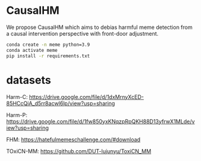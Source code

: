 # CausalHM
We propose CausalHM which aims to debias harmful meme detection from a causal intervention perspective with front-door adjustment.
```bash
conda create -n meme python=3.9
conda activate meme
pip install -r requirements.txt
```
# datasets
Harm-C: https://drive.google.com/file/d/1dxMrnyXcED-85HCcQiA_d5rr8acwl6lp/view?usp=sharing

Harm-P: https://drive.google.com/file/d/1fw850yxKNqzpRpQKH88D13yfrwX1MLde/view?usp=sharing

FHM: https://hatefulmemeschallenge.com/#download

TOxiCN-MM: https://github.com/DUT-lujunyu/ToxiCN_MM
